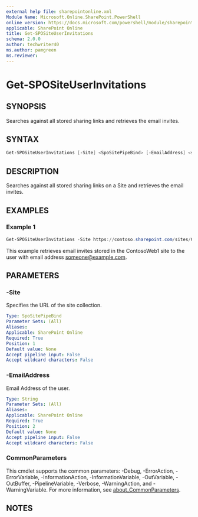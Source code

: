 ```yaml
---
external help file: sharepointonline.xml
Module Name: Microsoft.Online.SharePoint.PowerShell
online version: https://docs.microsoft.com/powershell/module/sharepoint-online/get-spositeuserinvitations
applicable: SharePoint Online
title: Get-SPOSiteUserInvitations
schema: 2.0.0
author: techwriter40
ms.author: pamgreen
ms.reviewer:
---
```


# Get-SPOSiteUserInvitations

## SYNOPSIS

Searches against all stored sharing links and retrieves the email invites. 

## SYNTAX

```powershell
Get-SPOSiteUserInvitations [-Site] <SpoSitePipeBind> [-EmailAddress] <string> [<CommonParameters>]
```

## DESCRIPTION

Searches against all stored sharing links on a Site and retrieves the email invites. 

## EXAMPLES

### Example 1

```powershell
Get-SPOSiteUserInvitations -Site https://contoso.sharepoint.com/sites/ContosoWeb1/ -EmailAddress someone@example.com
```

This example retrieves email invites stored in the ContosoWeb1 site to the user with email address someone@example.com.

## PARAMETERS

### -Site

Specifies the URL of the site collection.

```yaml
Type: SpoSitePipeBind
Parameter Sets: (All)
Aliases:
Applicable: SharePoint Online
Required: True
Position: 1
Default value: None
Accept pipeline input: False
Accept wildcard characters: False
```

### -EmailAddress

Email Address of the user.

```yaml
Type: String
Parameter Sets: (All)
Aliases:
Applicable: SharePoint Online
Required: True
Position: 2
Default value: None
Accept pipeline input: False
Accept wildcard characters: False
```

### CommonParameters

This cmdlet supports the common parameters: -Debug, -ErrorAction, -ErrorVariable, -InformationAction, -InformationVariable, -OutVariable, -OutBuffer, -PipelineVariable, -Verbose, -WarningAction, and -WarningVariable. For more information, see [about_CommonParameters](https://go.microsoft.com/fwlink/p/?LinkID=113216).

## NOTES

